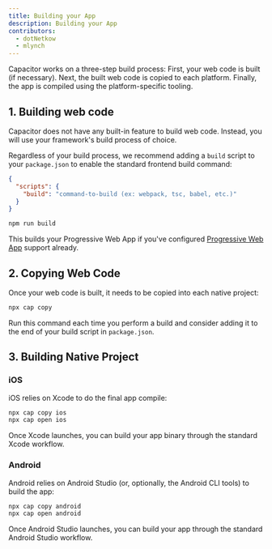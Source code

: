 ```yaml
---
title: Building your App
description: Building your App
contributors:
  - dotNetkow
  - mlynch
---
```


Capacitor works on a three-step build process: First, your web code is built (if necessary). Next, the built web code is copied to each platform. Finally, the app is compiled using the platform-specific tooling.

## 1. Building web code

Capacitor does not have any built-in feature to build web code. Instead, you will use your framework's build process of choice.

Regardless of your build process, we recommend adding a `build` script to your `package.json` to enable the standard frontend
build command:

```json
{
  "scripts": {
    "build": "command-to-build (ex: webpack, tsc, babel, etc.)"
  }
}
```

```bash
npm run build
```

This builds your Progressive Web App if you've configured <a href="/docs/basics/progressive-web-app">Progressive Web App</a> support already.

## 2. Copying Web Code

Once your web code is built, it needs to be copied into each native project:

```bash
npx cap copy
```

Run this command each time you perform a build and consider adding it to the end of your build script in `package.json`.

## 3. Building Native Project

### iOS

iOS relies on Xcode to do the final app compile:

```bash
npx cap copy ios
npx cap open ios
```

Once Xcode launches, you can build your app binary through the standard Xcode workflow.

### Android

Android relies on Android Studio (or, optionally, the Android CLI tools) to build the app:

```bash
npx cap copy android
npx cap open android
```

Once Android Studio launches, you can build your app through the standard Android Studio workflow.
